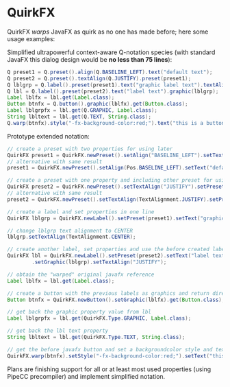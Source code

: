# QuirkFX
QuirkFX *warps* JavaFX as quirk as no one has made before; here some usage examples:

Simplified ultrapowerful context-aware Q-notation species (with standard JavaFX this dialog design would be **no less than 75 lines**):
```java
Q preset1 = Q.preset().align(Q.BASELINE_LEFT).text("default text");
Q preset2 = Q.preset().textAlign(Q.JUSTIFY).preset(preset1);
Q lblgrp = Q.label().preset(preset1).text("graphic label text").textAlign(Q.CENTER);
Q lbl = Q.label().preset(preset2).text("label text").graphic(lblgrp);
Label lblfx = lbl.get(Label.class);
Button btnfx = Q.button().graphic(lblfx).get(Button.class);
Label lblgrpfx = lbl.get(Q.GRAPHIC, Label.class);
String lbltext = lbl.get(Q.TEXT, String.class);
Q.warp(btnfx).style("-fx-background-color:red;").text("this is a button");
```

Prototype extended notation:
```java
// create a preset with two properties for using later
QuirkFX preset1 = QuirkFX.newPreset().setAlign("BASELINE_LEFT").setText("default text");
// alternative with same result
preset1 = QuirkFX.newPreset().setAlign(Pos.BASELINE_LEFT).setText("default text");

// create a preset with one property and including other preset for using later
QuirkFX preset2 = QuirkFX.newPreset().setTextAlign("JUSTIFY").setPreset(preset1);
// alternative with same result
preset2 = QuirkFX.newPreset().setTextAlign(TextAlignment.JUSTIFY).setPreset(preset1);

// create a label and set properties in one line
QuirkFX lblgrp = QuirkFX.newLabel().setPreset(preset1).setText("graphic label text");

// change lblgrp text alignment to CENTER
lblgrp.setTextAlign(TextAlignment.CENTER);

// create another label, set properties and use the before created label as graphic
QuirkFX lbl = QuirkFX.newLabel().setPreset(preset2).setText("label text")
		.setGraphic(lblgrp).setTextAlign("JUSTIFY");

// obtain the "warped" original javafx reference
Label lblfx = lbl.get(Label.class);

// create a button with the previous labels as graphics and return directly the warped javafx object
Button btnfx = QuirkFX.newButton().setGraphic(lblfx).get(Button.class);

// get back the graphic property value from lbl
Label lblgrpfx = lbl.get(QuirkFX.Type.GRAPHIC, Label.class);

// get back the lbl text property
String lbltext = lbl.get(QuirkFX.Type.TEXT, String.class);

// get the before javafx button and set a backgroundcolor style and text
QuirkFX.warp(btnfx).setStyle("-fx-background-color:red;").setText("this is a button");
```

Plans are finishing support for all or at least most used properties (using PipeCC precompiler) and implement simplified notation.

